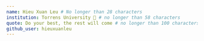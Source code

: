 ```yaml
---
name: Hieu Xuan Leu # No longer than 28 characters
institution: Torrens University 🚩 # no longer than 58 characters
quote: Do your best, the rest will come # no longer than 100 characters, avoid using quotes(") to guarantee the format remains the same.
github_user: hieuxuanleu
---
```

